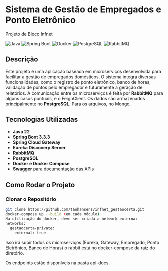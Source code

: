 # Sistema de Gestão de Empregados e Ponto Eletrônico
Projeto de Bloco Infnet

![Java](https://img.shields.io/badge/Java-22-orange)
![Spring Boot](https://img.shields.io/badge/Spring%20Boot-3.3.3-green)
![Docker](https://img.shields.io/badge/Docker-blue)
![PostgreSQL](https://img.shields.io/badge/PostgreSQL-15-blue)
![RabbitMQ](https://img.shields.io/badge/RabbitMQ-3.13-orange)

## Descrição

Este projeto é uma aplicação baseada em microserviços desenvolvida para facilitar a gestão de empregados domésticos. O sistema integra diversas funcionalidades, como o registro de ponto eletrônico, banco de horas, validação de pontos pelo empregador e futuramente a geração de relatórios. A comunicação entre os microserviços é feita por **RabbitMQ** para alguns casos pontuais, e o FeignClient. Os dados são armazenados principalmente no **PostgreSQL**. Para os arquivos, no Mongo.

## Tecnologias Utilizadas

- **Java 22**
- **Spring Boot 3.3.3**
- **Spring Cloud Gateway**
- **Eureka Discovery Server**
- **RabbitMQ**
- **PostgreSQL**
- **Docker e Docker Compose**
- **Swagger** para documentação das APIs

## Como Rodar o Projeto

### Clonar o Repositório

```bash
git clone https://github.com/taohansens/infnet_gestaocerta.git
docker-compose up --build (em cada módulo)
Na utilização do docker, deve ser criada a network externa:
networks:
  gestaocerta-private:
    external: true
````
Isso irá subir todos os microserviços (Eureka, Gateway, Empregado, Ponto Eletrônico, Banco de Horas) o rabbit está no docker-compose da raiz do diretório.

Os endpoints estão disponíveis na pasta api-docs.
